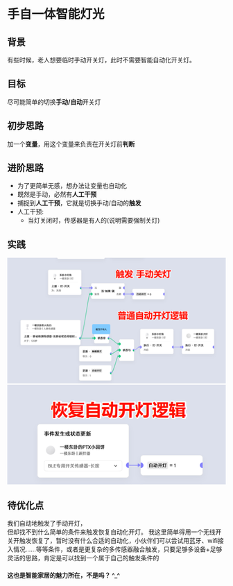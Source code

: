# 手自一体智能灯光

## 背景
有些时候，老人想要临时手动开关灯，此时不需要智能自动化开关灯。

## 目标
尽可能简单的切换**手动/自动**开关灯

## 初步思路
加一个**变量**，用这个变量来负责在开关灯前**判断**

## 进阶思路
- 为了更简单无感，想办法让变量也自动化
- 既然是手动，必然有**人工干预**
- 捕捉到**人工干预**，它就是切换手动/自动的**触发**
- 人工干预:
  - 当灯关闭时，传感器是有人的(说明需要强制关灯)

## 实践
![alt text](image.png)
![alt text](image-1.png)

## 待优化点
我们自动地触发了手动开灯，<br>
但却找不到什么简单的条件来触发恢复自动化开灯。
我这里简单得用一个无线开关开触发恢复了，暂时没有什么合适的自动化，小伙伴们可以尝试用蓝牙、wifi接入情况……等等条件，或者是更复杂的多传感器融合触发，只要足够多设备+足够灵活的思路，肯定是可以找到一个属于自己的触发条件的
#### 这也是智能家居的魅力所在，不是吗？ ^_^